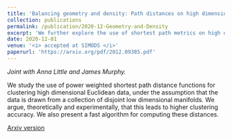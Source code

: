 ```yaml
---
title: 'Balancing geometry and density: Path distances on high dimensional data.'
collection: publications
permalink: /publication/2020-12-Geometry-and-Density
excerpt: 'We further explore the use of shortest path metrics on high dimensional data.'
date: 2020-12-01
venue: '<i> accepted at SIMODS </i>'
paperurl: 'https://arxiv.org/pdf/2012.09385.pdf'
---
```


<i> Joint with Anna Little and James Murphy.</i>

We study the use of power weighted shortest path distance functions for clustering high dimensional Euclidean data, under the assumption that the data is drawn from a collection of disjoint low dimensional manifolds. We argue, theoretically and experimentally, that this leads to higher clustering accuracy. We also present a fast algorithm for computing these distances.

[Arxiv version](https://arxiv.org/pdf/2012.09385.pdf)
